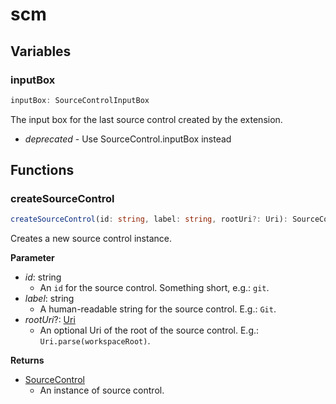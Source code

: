 # scm

## Variables

### inputBox

```typescript
inputBox: SourceControlInputBox
```

The input box for the last source control created by the extension.

+ *deprecated* - Use SourceControl.inputBox instead

## Functions

### createSourceControl

```typescript
createSourceControl(id: string, label: string, rootUri?: Uri): SourceControl
```

Creates a new source control instance.

**Parameter**

+ *id*: string
  + An `id` for the source control.
    Something short, e.g.: `git`.
+ *label*: string 
  + A human-readable string for the source control. E.g.: `Git`.
+ *rootUri*?: [Uri]
  + An optional Uri of the root of the source control. E.g.: `Uri.parse(workspaceRoot)`.

**Returns**

+ [SourceControl]
  + An instance of source control.

[Uri]: Uri.md
[SourceControl]: SourceControl.md
[SourceControlInputBox]: SourceControlInputBox.md
